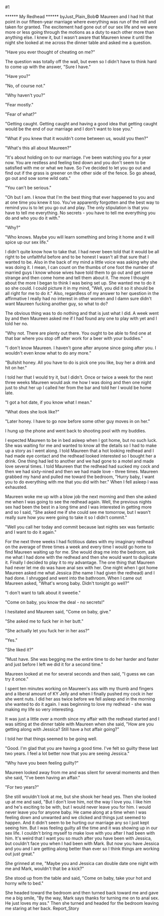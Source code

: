 #1 

 

 ****** My Redhead ****** byJust_Plain_Bob© Maureen and I had hit that point in our fifteen-year marriage where everything was run of the mill and taken for granted. The excitement had gone out of our sex life and we were more or less going through the motions as a duty to each other more than anything else. I knew it, but I wasn't aware that Maureen knew it until the night she looked at me across the dinner table and asked me a question. 

 "Have you ever thought of cheating on me?" 

 The question was totally off the wall, but even so I didn't have to think hard to come up with the answer, "Sure I have." 

 "Have you?" 

 "No, of course not." 

 "Why haven't you?" 

 "Fear mostly." 

 "Fear of what?" 

 "Getting caught. Getting caught and having a good idea that getting caught would be the end of our marriage and I don't want to lose you." 

 "What if you knew that it wouldn't come between us, would you then?" 

 "What's this all about Maureen?" 

 "It's about holding on to our marriage. I've been watching you for a year now. You are restless and feeling tied down and you don't seem to be satisfied with me or what we have. So I've decided to let you go out and find out if the grass is greener on the other side of the fence. So go ahead, go out and sow some wild oats." 

 "You can't be serious." 

 "Oh but I am. I know that I'm the best thing that ever happened to you and at one time you knew it too. You've apparently forgotten and the best way to remind you is to let you go out and play. The only stipulation is that you have to tell me everything. No secrets - you have to tell me everything you do and who you do it with." 

 "Why?" 

 "Who knows. Maybe you will learn something and bring it home and it will spice up our sex life." 

 I didn't quite know how to take that. I had never been told that it would be all right to be unfaithful before and to be honest I wasn't all that sure that I wanted to be. Also in the back of my mind a little voice was asking why she was doing it. I mean, I can count on the thumbs of one foot the number of married guys I know whose wives have told them to go out and get some strange and then come home and tell them about it. The more I thought about the more I began to think I was being set up. She wanted me to do it so she could. I could picture it in my mind, "Well, you did it so it should be all right for me to do it." Also, regardless of my answer to her question in the affirmative I really had no interest in other women and I damn sure didn't want Maureen fucking another guy, so what to do? 

 The obvious thing was to do nothing and that is just what I did. A week went by and then Maureen asked me if I had found any one to play with yet and I told her no. 

 "Why not. There are plenty out there. You ought to be able to find one at that bar where you stop off after work for a beer with your buddies." 

 "I don't know Maureen. I haven't gone after anyone since going after you. I wouldn't even know what to do any more." 

 "Bullshit honey. All you have to do is pick one you like, buy her a drink and hit on her." 

 I told her that I would try it, but I didn't. Once or twice a week for the next three weeks Maureen would ask me how I was doing and then one night just to shut her up I called her from the bar and told her I would be home late. 

 "I got a hot date, if you know what I mean." 

 "What does she look like?" 

 "Later honey. I have to go now before some other guy moves in on her." 

 I hung up the phone and went back to shooting pool with my buddies. 

 I expected Maureen to be in bed asleep when I got home, but no such luck. She was waiting for me and wanted to know all the details so I had to make up a story as I went along. I told Maureen that a hot looking redhead and I had made eye contact and the redhead looked interested so I bought her a drink. One thing had led to another and we had gone to a motel and made love several times. I told Maureen that the redhead had sucked my cock and then we had sixty-nined and then we had made love - three times. Maureen grabbed my hand and pulled me toward the bedroom, "Hurry baby, I want you to do everything with me that you did with her." When I fell asleep I was exhausted. 

 Maureen woke me up with a blow job the next morning and then she asked me when I was going to see the redhead again. Well, the previous nights sex had been the best in a long time and I was interested in getting more and so I said, "She asked me if she could see me tomorrow, but I wasn't really sure how you were going to take it so I didn't commit." 

 "Well you call her today and commit because last nights sex was fantastic and I want to do it again." 

 For the next three weeks I had fictitious dates with my imaginary redhead on the average of three times a week and every time I would go home to find Maureen waiting up for me. She would drag me into the bedroom, ask me what I had done with the redhead and then she would want to duplicate it. Finally I decided to play it to my advantage. The one thing that Maureen had never let me do was have anal sex with her. One night when I got home Maureen asked me what Jessica (the name I had given the redhead) and I had done. I shrugged and went into the bathroom. When I came out Maureen asked, "What's wrong baby. Didn't tonight go well?" 

 "I don't want to talk about it sweetie." 

 "Come on baby, you know the deal - no secrets!" 

 I hesitated and Maureen said, "Come on baby, give." 

 "She asked me to fuck her in her butt." 

 "She actually let you fuck her in her ass?" 

 "Yes." 

 "She liked it?" 

 "Must have. She was begging me the entire time to do her harder and faster and just before I left we did it for a second time." 

 Maureen looked at me for several seconds and then said, "I guess we can try it once." 

 I spent ten minutes working on Maureen's ass with my thumb and fingers and a liberal amount of KY Jelly and when I finally pushed my cock in her she went nuts. I did her ass twice before we fell asleep and in the morning she wanted to do it again. I was beginning to love my redhead - she was making my life so very interesting. 

 It was just a little over a month since my affair with the redhead started and I was sitting at the dinner table with Maureen when she said, "How are you getting along with Jessica? Still have a hot affair going?" 

 I told her that things seemed to be going well. 

 "Good. I'm glad that you are having a good time. I've felt so guilty these last two years. I feel a lot better now that you are seeing Jessica." 

 "Why have you been feeling guilty?" 

 Maureen looked away from me and was silent for several moments and then she said, "I've been having an affair." 

 "For two years?" 

 She still wouldn't look at me, but she shook her head yes. Then she looked up at me and said, "But I don't love him, not the way I love you. I like him and he's exciting to be with, but I would never leave you for him. I would never leave you for anyone baby. He came along at a time when I was feeling down and unwanted and we clicked and things just seemed to happen. And it didn't seem to be hurting our marriage any so I just kept seeing him. But I was feeling guilty all the time and it was showing up in our sex life. I couldn't bring myself to make love with you after I had been with him. It's weird that I want you so much after you have been with Jessica, but couldn't face you when I had been with Mark. But now you have Jessica and you and I are getting along better than ever so I think things are working out just great." 

 She grinned at me, "Maybe you and Jessica can double date one night with me and Mark, wouldn't that be a kick?" 

 She stood up from the table and said, "Come on baby, take your hot and horny wife to bed." 

 She headed toward the bedroom and then turned back toward me and gave me a big smile, "By the way, Mark says thanks for turning me on to anal sex. He just loves my ass." Then she turned and headed for the bedroom leaving me staring at her back. Report_Story 